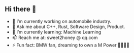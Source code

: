 ## Hi there 👋

<!--
**sweet2honey/sweet2honey** is a ✨ _special_ ✨ repository because its `README.md` (this file) appears on your GitHub profile.

Here are some ideas to get you started:

- 🔭 I’m currently working on ...
- 🌱 I’m currently learning ...
- 👯 I’m looking to collaborate on ...
- 🤔 I’m looking for help with ...
- 💬 Ask me about ...
- 📫 How to reach me: ...
- 😄 Pronouns: ...
- ⚡ Fun fact: ...
-->

- 🔭 I’m currently working on automobile industry.
- 💬 Ask me about C++, Rust, Software Design, Product.
- 🌱 I’m currently learning: Machine Learning
- 📫 Reach me at: sweet2honey @ qq.com
- ⚡ Fun fact: BMW fan, dreaming to own a M Power 🚗💨💨💨
